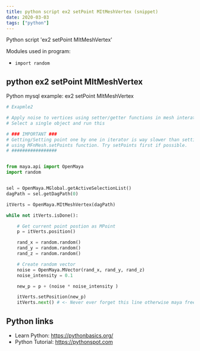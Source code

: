 ```yaml
---
title: python script ex2 setPoint MItMeshVertex (snippet)
date: 2020-03-03
tags: ["python"]
---
```

Python script 'ex2 setPoint MItMeshVertex'


Modules used in program: 
* `import random `

## python ex2 setPoint MItMeshVertex

Python mysql example: ex2 setPoint MItMeshVertex

```python
# Exapmle2

# Apply noise to vertices using setter/getter functions in mesh interater
# Select a single object and run this

# ### IMPORTANT ###
# Getting/Setting point one by one in iterator is way slower than setting once
# using MFnMesh.setPoints function. Try setPoints first if possible.
# #################


from maya.api import OpenMaya
import random 


sel = OpenMaya.MGlobal.getActiveSelectionList()
dagPath = sel.getDagPath(0)

itVerts = OpenMaya.MItMeshVertex(dagPath)

while not itVerts.isDone():

    # Get current point postion as MPoint
    p = itVerts.position()

    rand_x = random.random()
    rand_y = random.random()
    rand_z = random.random()

    # Create random vector
    noise = OpenMaya.MVector(rand_x, rand_y, rand_z)
    noise_intensity = 0.1

    new_p = p + (noise * noise_intensity )

    itVerts.setPosition(new_p)
    itVerts.next() # <- Never ever forget this line otherwise maya freezes by infinite loop


```

## Python links

- Learn Python: https://pythonbasics.org/
- Python Tutorial: https://pythonspot.com
